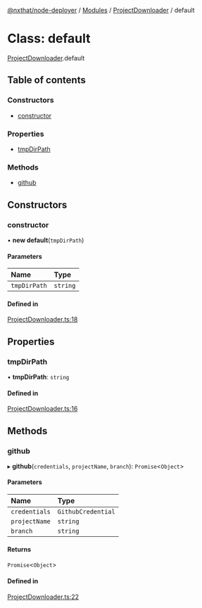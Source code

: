 [@nxthat/node-deployer](../README.md) / [Modules](../modules.md) / [ProjectDownloader](../modules/ProjectDownloader.md) / default

# Class: default

[ProjectDownloader](../modules/ProjectDownloader.md).default

## Table of contents

### Constructors

- [constructor](ProjectDownloader.default.md#constructor)

### Properties

- [tmpDirPath](ProjectDownloader.default.md#tmpdirpath)

### Methods

- [github](ProjectDownloader.default.md#github)

## Constructors

### constructor

• **new default**(`tmpDirPath`)

#### Parameters

| Name | Type |
| :------ | :------ |
| `tmpDirPath` | `string` |

#### Defined in

[ProjectDownloader.ts:18](https://github.com/leon3s/-nxtimg-node-deployer/blob/02cfb9c/srcs/ProjectDownloader.ts#L18)

## Properties

### tmpDirPath

• **tmpDirPath**: `string`

#### Defined in

[ProjectDownloader.ts:16](https://github.com/leon3s/-nxtimg-node-deployer/blob/02cfb9c/srcs/ProjectDownloader.ts#L16)

## Methods

### github

▸ **github**(`credentials`, `projectName`, `branch`): `Promise`<`Object`\>

#### Parameters

| Name | Type |
| :------ | :------ |
| `credentials` | `GithubCredential` |
| `projectName` | `string` |
| `branch` | `string` |

#### Returns

`Promise`<`Object`\>

#### Defined in

[ProjectDownloader.ts:22](https://github.com/leon3s/-nxtimg-node-deployer/blob/02cfb9c/srcs/ProjectDownloader.ts#L22)
